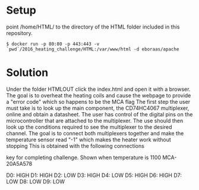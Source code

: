 Setup
=====

point /home/HTML/ to the directory of the HTML folder included in this repository.

    $ docker run -p 80:80 -p 443:443 -v `pwd`/2016_heating_challenge/HTML:/var/www/html -d eboraas/apache

Solution
========

Under the folder HTMLOUT click the index.html and open it with a browser.
The goal is to overheat the heating coils and cause the webpage to provide a "error code" which so happens to be the MCA flag
The first step the user must take is to look up the main component, the CD74HC4067 multiplexer, online and obtain a datasheet.
The user has control of the digital pins on the microcontroller that are attached to the multiplexer.
The use should then look up the conditions required to see the multiplexer to the desired channel.
The goal is to connect both multiplexers together and make the temperature sensor read "-1" which makes the heater work without stopping
This is obtained with the following connections

key for completing challenge. Shown when temperature is 1100 MCA-20A5A578


D0: HIGH
D1: HIGH
D2: LOW
D3: HIGH
D4: LOW
D5: HIGH
D6: HIGH
D7: LOW
D8: LOW
D9: LOW